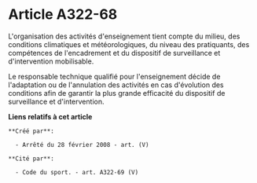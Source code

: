 # Article A322-68

L'organisation des activités d'enseignement tient compte du milieu, des conditions climatiques et météorologiques, du niveau
des pratiquants, des compétences de l'encadrement et du dispositif de surveillance et d'intervention mobilisable.

Le responsable technique qualifié pour l'enseignement décide de l'adaptation ou de l'annulation des activités en cas
d'évolution des conditions afin de garantir la plus grande efficacité du dispositif de surveillance et d'intervention.

**Liens relatifs à cet article**

	**Créé par**:

	  - Arrêté du 28 février 2008 - art. (V)

	**Cité par**:

	  - Code du sport. - art. A322-69 (V)
